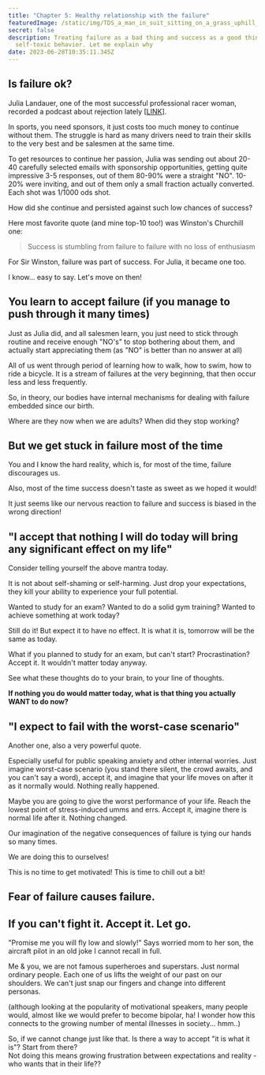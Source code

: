 ```yaml
---
title: "Chapter 5: Healthy relationship with the failure"
featuredImage: /static/img/TDS_a_man_in_suit_sitting_on_a_grass_uphill_watching_the_sunset_75ee1f8d-650b-4a69-8b76-117805c024f0.png
secret: false
description: Treating failure as a bad thing and success as a good thing is
  self-toxic behavior. Let me explain why
date: 2023-06-28T10:35:11.345Z
---
```

## Is failure ok?

Julia Landauer, one of the most successful professional racer woman, recorded a podcast about rejection lately [[LINK](https://citycurrent.com/2023/06/08/racecar-driver-and-speaker-julia-landauer/)]. 

In sports, you need sponsors, it just costs too much money to continue without them. The struggle is hard as many drivers need to train their skills to the very best and be salesmen at the same time.

To get resources to continue her passion, Julia was sending out about 20-40 carefully selected emails with sponsorship opportunities, getting quite impressive 3-5 responses, out of them 80-90% were a straight "NO". 10-20% were inviting, and out of them only a small fraction actually converted. Each shot was 1/1000 ods shot.

How did she continue and persisted against such low chances of success?

Here most favorite quote (and mine top-10 too!) was Winston's Churchill one:

> Success is stumbling from failure to failure with no loss of enthusiasm

For Sir Winston, failure was part of success. For Julia, it became one too. 

I know... easy to say. Let's move on then!

## You learn to accept failure (if you manage to push through it many times)

Just as Julia did, and all salesmen learn, you just need to stick through routine and receive enough "NO's" to stop bothering about them, and actually start appreciating them (as "NO" is better than no answer at all)



All of us went through period of learning how to walk, how to swim, how to ride a bicycle. It is a stream of failures at the very beginning, that then occur less and less frequently.



So, in theory, our bodies have internal mechanisms for dealing with failure embedded since our birth.

Where are they now when we are adults? When did they stop working?



## But we get stuck in failure most of the time

You and I know the hard reality, which is, for most of the time, failure discourages us.

Also, most of the time success doesn't taste as sweet as we hoped it would!



It just seems like our nervous reaction to failure and success is biased in the wrong direction!



## "I accept that nothing I will do today will bring any significant effect on my life"

Consider telling yourself the above mantra today.

It is not about self-shaming or self-harming. Just drop your expectations, they kill your ability to experience your full potential.

Wanted to study for an exam? Wanted to do a solid gym training? Wanted to achieve something at work today?

Still do it! But expect it to have no effect. It is what it is, tomorrow will be the same as today.

What if you planned to study for an exam, but can't start? Procrastination? Accept it. It wouldn't matter today anyway.



See what these thoughts do to your brain, to your line of thoughts. 

**If nothing you do would matter today, what is that thing you actually WANT to do now?**



## "I expect to fail with the worst-case scenario"

Another one, also a very powerful quote.

Especially useful for public speaking anxiety and other internal worries. Just imagine worst-case scenario (you stand there silent, the crowd awaits, and you can't say a word), accept it, and imagine that your life moves on after it as it normally would. Nothing really happened.

Maybe you are going to give the worst performance of your life. Reach the lowest point of stress-induced umms and errs. Accept it, imagine there is normal life after it. Nothing changed.



Our imagination of the negative consequences of failure is tying our hands so many times. 

We are doing this to ourselves! 

This is no time to get motivated! This is time to chill out a bit!



## Fear of failure causes failure. 

## If you can't fight it. Accept it. Let go.

"Promise me you will fly low and slowly!" Says worried mom to her son, the aircraft pilot in an old joke I cannot recall in full.



Me & you, we are not famous superheroes and superstars. Just normal ordinary people. Each one of us lifts the weight of our past on our shoulders. We can't just snap our fingers and change into different personas.

(although looking at the popularity of motivational speakers, many people would, almost like we would prefer to become bipolar, ha! I wonder how this connects to the growing number of mental illnesses in society... hmm..)



So, if we cannot change just like that. Is there a way to accept "it is what it is"? Start from there? \
Not doing this means growing frustration between expectations and reality - who wants that in their life??